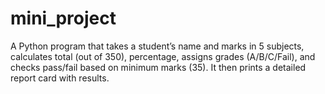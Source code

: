 # mini_project
A Python program that takes a student’s name and marks in 5 subjects, calculates total (out of 350), percentage, assigns grades (A/B/C/Fail), and checks pass/fail based on minimum marks (35). It then prints a detailed report card with results.
